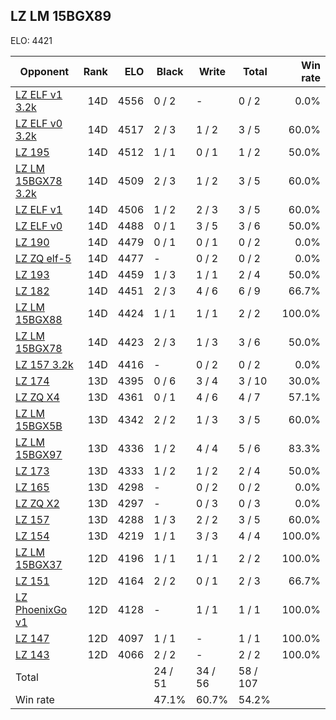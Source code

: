 ## LZ LM 15BGX89 ##

ELO: 4421

Opponent | Rank | ELO | Black | Write | Total | Win rate
---------|-----:|----:|-------|-------|-------|-------:
[LZ ELF v1 3.2k](LZ%20ELF%20v1%203.2k.md) | 14D | 4556 | 0 / 2 | - | 0 / 2 | 0.0%
[LZ ELF v0 3.2k](LZ%20ELF%20v0%203.2k.md) | 14D | 4517 | 2 / 3 | 1 / 2 | 3 / 5 | 60.0%
[LZ 195](LZ%20195.md) | 14D | 4512 | 1 / 1 | 0 / 1 | 1 / 2 | 50.0%
[LZ LM 15BGX78 3.2k](LZ%20LM%2015BGX78%203.2k.md) | 14D | 4509 | 2 / 3 | 1 / 2 | 3 / 5 | 60.0%
[LZ ELF v1](LZ%20ELF%20v1.md) | 14D | 4506 | 1 / 2 | 2 / 3 | 3 / 5 | 60.0%
[LZ ELF v0](LZ%20ELF%20v0.md) | 14D | 4488 | 0 / 1 | 3 / 5 | 3 / 6 | 50.0%
[LZ 190](LZ%20190.md) | 14D | 4479 | 0 / 1 | 0 / 1 | 0 / 2 | 0.0%
[LZ ZQ elf-5](LZ%20ZQ%20elf-5.md) | 14D | 4477 | - | 0 / 2 | 0 / 2 | 0.0%
[LZ 193](LZ%20193.md) | 14D | 4459 | 1 / 3 | 1 / 1 | 2 / 4 | 50.0%
[LZ 182](LZ%20182.md) | 14D | 4451 | 2 / 3 | 4 / 6 | 6 / 9 | 66.7%
[LZ LM 15BGX88](LZ%20LM%2015BGX88.md) | 14D | 4424 | 1 / 1 | 1 / 1 | 2 / 2 | 100.0%
[LZ LM 15BGX78](LZ%20LM%2015BGX78.md) | 14D | 4423 | 2 / 3 | 1 / 3 | 3 / 6 | 50.0%
[LZ 157 3.2k](LZ%20157%203.2k.md) | 14D | 4416 | - | 0 / 2 | 0 / 2 | 0.0%
[LZ 174](LZ%20174.md) | 13D | 4395 | 0 / 6 | 3 / 4 | 3 / 10 | 30.0%
[LZ ZQ X4](LZ%20ZQ%20X4.md) | 13D | 4361 | 0 / 1 | 4 / 6 | 4 / 7 | 57.1%
[LZ LM 15BGX5B](LZ%20LM%2015BGX5B.md) | 13D | 4342 | 2 / 2 | 1 / 3 | 3 / 5 | 60.0%
[LZ LM 15BGX97](LZ%20LM%2015BGX97.md) | 13D | 4336 | 1 / 2 | 4 / 4 | 5 / 6 | 83.3%
[LZ 173](LZ%20173.md) | 13D | 4333 | 1 / 2 | 1 / 2 | 2 / 4 | 50.0%
[LZ 165](LZ%20165.md) | 13D | 4298 | - | 0 / 2 | 0 / 2 | 0.0%
[LZ ZQ X2](LZ%20ZQ%20X2.md) | 13D | 4297 | - | 0 / 3 | 0 / 3 | 0.0%
[LZ 157](LZ%20157.md) | 13D | 4288 | 1 / 3 | 2 / 2 | 3 / 5 | 60.0%
[LZ 154](LZ%20154.md) | 13D | 4219 | 1 / 1 | 3 / 3 | 4 / 4 | 100.0%
[LZ LM 15BGX37](LZ%20LM%2015BGX37.md) | 12D | 4196 | 1 / 1 | 1 / 1 | 2 / 2 | 100.0%
[LZ 151](LZ%20151.md) | 12D | 4164 | 2 / 2 | 0 / 1 | 2 / 3 | 66.7%
[LZ PhoenixGo v1](LZ%20PhoenixGo%20v1.md) | 12D | 4128 | - | 1 / 1 | 1 / 1 | 100.0%
[LZ 147](LZ%20147.md) | 12D | 4097 | 1 / 1 | - | 1 / 1 | 100.0%
[LZ 143](LZ%20143.md) | 12D | 4066 | 2 / 2 | - | 2 / 2 | 100.0%
Total | | | 24 / 51 | 34 / 56 | 58 / 107 | 
Win rate| | | 47.1% | 60.7% | 54.2% | 
